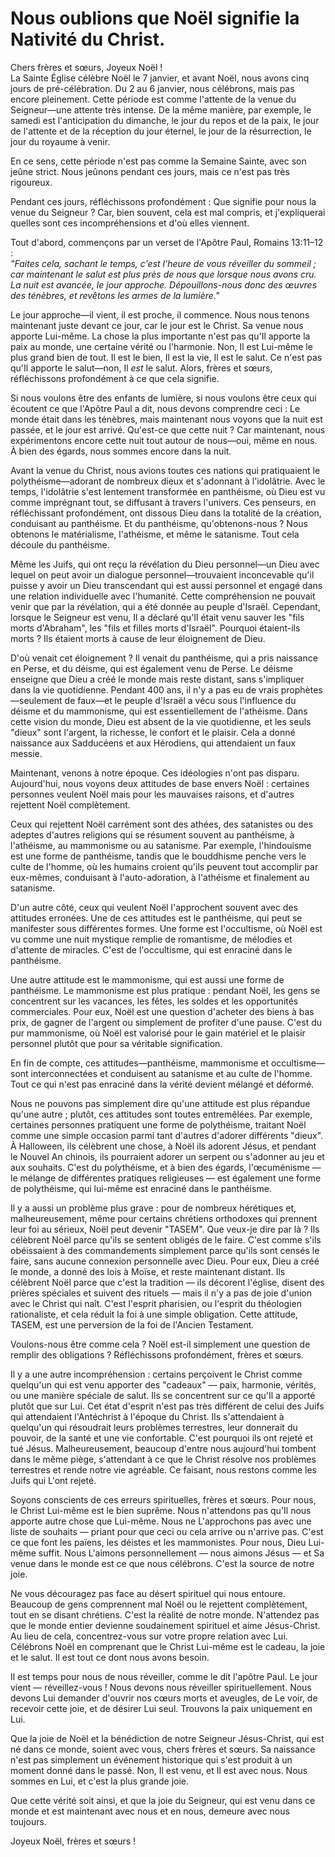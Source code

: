 # Nous oublions que Noël signifie la Nativité du Christ.

Chers frères et sœurs, Joyeux Noël !  
La Sainte Église célèbre Noël le 7 janvier, et avant Noël, nous avons cinq jours de pré-célébration. Du 2 au 6 janvier, nous célébrons, mais pas encore pleinement. Cette période est comme l'attente de la venue du Seigneur—une attente très intense. De la même manière, par exemple, le samedi est l'anticipation du dimanche, le jour du repos et de la paix, le jour de l'attente et de la réception du jour éternel, le jour de la résurrection, le jour du royaume à venir.  

En ce sens, cette période n'est pas comme la Semaine Sainte, avec son jeûne strict. Nous jeûnons pendant ces jours, mais ce n'est pas très rigoureux.  

Pendant ces jours, réfléchissons profondément : Que signifie pour nous la venue du Seigneur ? Car, bien souvent, cela est mal compris, et j'expliquerai quelles sont ces incompréhensions et d'où elles viennent.  

Tout d'abord, commençons par un verset de l'Apôtre Paul, Romains 13:11–12 :  
*"Faites cela, sachant le temps, c'est l'heure de vous réveiller du sommeil ; car maintenant le salut est plus près de nous que lorsque nous avons cru. La nuit est avancée, le jour approche. Dépouillons-nous donc des œuvres des ténèbres, et revêtons les armes de la lumière."*  

Le jour approche—il vient, il est proche, il commence. Nous nous tenons maintenant juste devant ce jour, car le jour est le Christ. Sa venue nous apporte Lui-même. La chose la plus importante n'est pas qu'Il apporte la paix au monde, une certaine vérité ou l'harmonie. Non, Il est Lui-même le plus grand bien de tout. Il est le bien, Il est la vie, Il est le salut. Ce n'est pas qu'Il apporte le salut—non, Il *est* le salut. Alors, frères et sœurs, réfléchissons profondément à ce que cela signifie.  

Si nous voulons être des enfants de lumière, si nous voulons être ceux qui écoutent ce que l'Apôtre Paul a dit, nous devons comprendre ceci : Le monde était dans les ténèbres, mais maintenant nous voyons que la nuit est passée, et le jour est arrivé. Qu'est-ce que cette nuit ? Car maintenant, nous expérimentons encore cette nuit tout autour de nous—oui, même en nous. À bien des égards, nous sommes encore dans la nuit.  

Avant la venue du Christ, nous avions toutes ces nations qui pratiquaient le polythéisme—adorant de nombreux dieux et s'adonnant à l'idolâtrie. Avec le temps, l'idolâtrie s'est lentement transformée en panthéisme, où Dieu est vu comme imprégnant tout, se diffusant à travers l'univers. Ces penseurs, en réfléchissant profondément, ont dissous Dieu dans la totalité de la création, conduisant au panthéisme. Et du panthéisme, qu'obtenons-nous ? Nous obtenons le matérialisme, l'athéisme, et même le satanisme. Tout cela découle du panthéisme.  

Même les Juifs, qui ont reçu la révélation du Dieu personnel—un Dieu avec lequel on peut avoir un dialogue personnel—trouvaient inconcevable qu'il puisse y avoir un Dieu transcendant qui est aussi personnel et engagé dans une relation individuelle avec l'humanité. Cette compréhension ne pouvait venir que par la révélation, qui a été donnée au peuple d'Israël. Cependant, lorsque le Seigneur est venu, Il a déclaré qu'Il était venu sauver les "fils morts d'Abraham", les "fils et filles morts d'Israël". Pourquoi étaient-ils morts ? Ils étaient morts à cause de leur éloignement de Dieu.  

D'où venait cet éloignement ? Il venait du panthéisme, qui a pris naissance en Perse, et du déisme, qui est également venu de Perse. Le déisme enseigne que Dieu a créé le monde mais reste distant, sans s'impliquer dans la vie quotidienne. Pendant 400 ans, il n'y a pas eu de vrais prophètes—seulement de faux—et le peuple d'Israël a vécu sous l'influence du déisme et du mammonisme, qui est essentiellement de l'athéisme. Dans cette vision du monde, Dieu est absent de la vie quotidienne, et les seuls "dieux" sont l'argent, la richesse, le confort et le plaisir. Cela a donné naissance aux Sadducéens et aux Hérodiens, qui attendaient un faux messie.  

Maintenant, venons à notre époque. Ces idéologies n'ont pas disparu. Aujourd'hui, nous voyons deux attitudes de base envers Noël : certaines personnes veulent Noël mais pour les mauvaises raisons, et d'autres rejettent Noël complètement.  

Ceux qui rejettent Noël carrément sont des athées, des satanistes ou des adeptes d'autres religions qui se résument souvent au panthéisme, à l'athéisme, au mammonisme ou au satanisme. Par exemple, l'hindouisme est une forme de panthéisme, tandis que le bouddhisme penche vers le culte de l'homme, où les humains croient qu'ils peuvent tout accomplir par eux-mêmes, conduisant à l'auto-adoration, à l'athéisme et finalement au satanisme.  

D'un autre côté, ceux qui veulent Noël l'approchent souvent avec des attitudes erronées. Une de ces attitudes est le panthéisme, qui peut se manifester sous différentes formes. Une forme est l'occultisme, où Noël est vu comme une nuit mystique remplie de romantisme, de mélodies et d'attente de miracles. C'est de l'occultisme, qui est enraciné dans le panthéisme.  

Une autre attitude est le mammonisme, qui est aussi une forme de panthéisme. Le mammonisme est plus pratique : pendant Noël, les gens se concentrent sur les vacances, les fêtes, les soldes et les opportunités commerciales. Pour eux, Noël est une question d'acheter des biens à bas prix, de gagner de l'argent ou simplement de profiter d'une pause. C'est du pur mammonisme, où Noël est valorisé pour le gain matériel et le plaisir personnel plutôt que pour sa véritable signification.  

En fin de compte, ces attitudes—panthéisme, mammonisme et occultisme—sont interconnectées et conduisent au satanisme et au culte de l'homme. Tout ce qui n'est pas enraciné dans la vérité devient mélangé et déformé.

Nous ne pouvons pas simplement dire qu'une attitude est plus répandue qu'une autre ; plutôt, ces attitudes sont toutes entremêlées. Par exemple, certaines personnes pratiquent une forme de polythéisme, traitant Noël comme une simple occasion parmi tant d'autres d'adorer différents "dieux". À Halloween, ils célèbrent une chose, à Noël ils adorent Jésus, et pendant le Nouvel An chinois, ils pourraient adorer un serpent ou s'adonner au jeu et aux souhaits. C'est du polythéisme, et à bien des égards, l'œcuménisme — le mélange de différentes pratiques religieuses — est également une forme de polythéisme, qui lui-même est enraciné dans le panthéisme.  

Il y a aussi un problème plus grave : pour de nombreux hérétiques et, malheureusement, même pour certains chrétiens orthodoxes qui prennent leur foi au sérieux, Noël peut devenir "TASEM". Que veux-je dire par là ? Ils célèbrent Noël parce qu'ils se sentent obligés de le faire. C'est comme s'ils obéissaient à des commandements simplement parce qu'ils sont censés le faire, sans aucune connexion personnelle avec Dieu. Pour eux, Dieu a créé le monde, a donné des lois à Moïse, et reste maintenant distant. Ils célèbrent Noël parce que c'est la tradition — ils décorent l'église, disent des prières spéciales et suivent des rituels — mais il n'y a pas de joie d'union avec le Christ qui naît. C'est l'esprit pharisien, ou l'esprit du théologien rationaliste, et cela réduit la foi à une simple obligation. Cette attitude, TASEM, est une perversion de la foi de l'Ancien Testament.  

Voulons-nous être comme cela ? Noël est-il simplement une question de remplir des obligations ? Réfléchissons profondément, frères et sœurs.  

Il y a une autre incompréhension : certains perçoivent le Christ comme quelqu'un qui est venu apporter des "cadeaux" — paix, harmonie, vérités, ou une manière spéciale de salut. Ils se concentrent sur ce qu'Il a apporté plutôt que sur Lui. Cet état d'esprit n'est pas très différent de celui des Juifs qui attendaient l'Antéchrist à l'époque du Christ. Ils s'attendaient à quelqu'un qui résoudrait leurs problèmes terrestres, leur donnerait du pouvoir, de la santé et une vie confortable. C'est pourquoi ils ont rejeté et tué Jésus. Malheureusement, beaucoup d'entre nous aujourd'hui tombent dans le même piège, s'attendant à ce que le Christ résolve nos problèmes terrestres et rende notre vie agréable. Ce faisant, nous restons comme les Juifs qui L'ont rejeté.  

Soyons conscients de ces erreurs spirituelles, frères et sœurs. Pour nous, le Christ Lui-même est le bien suprême. Nous n'attendons pas qu'Il nous apporte autre chose que Lui-même. Nous ne L'approchons pas avec une liste de souhaits — priant pour que ceci ou cela arrive ou n'arrive pas. C'est ce que font les païens, les déistes et les mammonistes. Pour nous, Dieu Lui-même suffit. Nous L'aimons personnellement — nous aimons Jésus — et Sa venue dans le monde est ce que nous célébrons. C'est la source de notre joie.  

Ne vous découragez pas face au désert spirituel qui nous entoure. Beaucoup de gens comprennent mal Noël ou le rejettent complètement, tout en se disant chrétiens. C'est la réalité de notre monde. N'attendez pas que le monde entier devienne soudainement spirituel et aime Jésus-Christ. Au lieu de cela, concentrez-vous sur votre propre relation avec Lui. Célébrons Noël en comprenant que le Christ Lui-même est le cadeau, la joie et le salut. Il est tout ce dont nous avons besoin.  

Il est temps pour nous de nous réveiller, comme le dit l'apôtre Paul. Le jour vient — réveillez-vous ! Nous devons nous réveiller spirituellement. Nous devons Lui demander d'ouvrir nos cœurs morts et aveugles, de Le voir, de recevoir cette joie, et de désirer Lui seul. Trouvons la paix uniquement en Lui.  

Que la joie de Noël et la bénédiction de notre Seigneur Jésus-Christ, qui est né dans ce monde, soient avec vous, chers frères et sœurs. Sa naissance n'est pas simplement un événement historique qui s'est produit à un moment donné dans le passé. Non, Il est venu, et Il est avec nous. Nous sommes en Lui, et c'est la plus grande joie.  

Que cette vérité soit ainsi, et que la joie du Seigneur, qui est venu dans ce monde et est maintenant avec nous et en nous, demeure avec nous toujours.  

Joyeux Noël, frères et sœurs !

